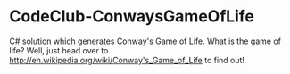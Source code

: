 CodeClub-ConwaysGameOfLife
==========================

C# solution which generates Conway's Game of Life. What is the game of life? Well, just head over to http://en.wikipedia.org/wiki/Conway's_Game_of_Life to find out!